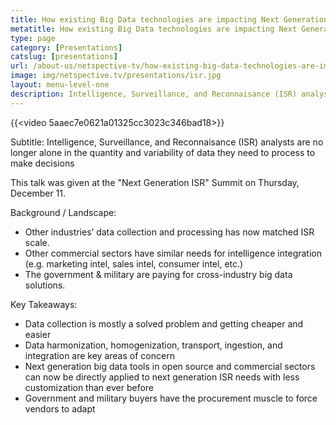 ```yaml
---
title: How existing Big Data technologies are impacting Next Generation ISR
metatitle: How existing Big Data technologies are impacting Next Generation ISR - Netspective
type: page
category: [Presentations]
catslug: [presentations]
url: /about-us/netspective-tv/how-existing-big-data-technologies-are-impacting-next-generation-isr/
image: img/netspective.tv/presentations/isr.jpg
layout: menu-level-one
description: Intelligence, Surveillance, and Reconnaisance (ISR) analysts are no longer alone in the quantity and variability of data they need to process to make decisions This talk was given at the Next Generation ISR Summit on Thursday, December 11. Background / Landscape Other industries’ data collection and processing has now matched ISR scale. hellip
---
```


{{<video 5aaec7e0621a01325cc3023c346bad18>}}

Subtitle: Intelligence, Surveillance, and Reconnaisance (ISR) analysts are no longer alone in the quantity and variability of data they need to process to make decisions

This talk was given at the "Next Generation ISR" Summit on Thursday, December 11.

Background / Landscape:

* Other industries’ data collection and processing has now matched ISR scale.
* Other commercial sectors have similar needs for intelligence integration (e.g. marketing intel, 
  sales intel, consumer intel, etc.)
* The government &amp; military are paying for cross-industry big data solutions.

Key Takeaways:
* Data collection is mostly a solved problem and getting cheaper and easier
* Data harmonization, homogenization, transport, ingestion, and integration are key areas of concern
* Next generation big data tools in open source and commercial sectors can now be directly applied to 
  next generation ISR needs with less customization than ever before
* Government and military buyers have the procurement muscle to force vendors to adapt